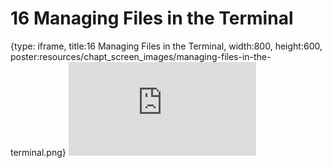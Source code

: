 # 16 Managing Files in the Terminal
 
{type: iframe, title:16 Managing Files in the Terminal, width:800, height:600, poster:resources/chapt_screen_images/managing-files-in-the-terminal.png}
![](https://datatrail-jhu.github.io/DataTrail/no_toc/managing-files-in-the-terminal.html)
 

 
